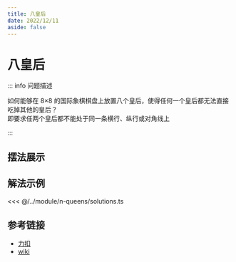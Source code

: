 ```yaml
---
title: 八皇后
date: 2022/12/11
aside: false
---
```


# 八皇后

::: info 问题描述

如何能够在 8×8 的国际象棋棋盘上放置八个皇后，使得任何一个皇后都无法直接吃掉其他的皇后？  
即要求任两个皇后都不能处于同一条横行、纵行或对角线上

:::

## 摆法展示

<script setup>
import NQueen from "../../module/n-queens/index.vue"
</script>

<NQueen />

## 解法示例

<TB title="基于回溯思路的解法">

<<< @/../module/n-queens/solutions.ts

</TB>

## 参考链接

- [力扣](https://leetcode.cn/problems/n-queens/)
- [wiki](https://zh.wikipedia.org/wiki/%E5%85%AB%E7%9A%87%E5%90%8E%E9%97%AE%E9%A2%98)
